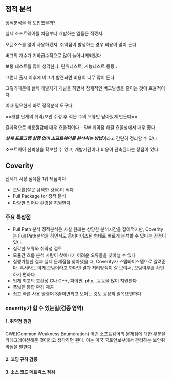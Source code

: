 ## 정적 분석

정적분석을 왜 도입했을까?

실제 소프트웨어를 처음부터 개발하는 일들은 적겠지.

오픈소스를 많이 사용하겠지. 취약점이 발생하는 경우 비용이 많이 든다

버그의 개수가 기하급수적으로 많이 늘어나게되었다

보통 태스트를 많이 생각한다. 단위테스트, 기능테스트 등등..

그런데 출시 이후에 버그가 발견되면 비용이 너무 많이 든다

그렇기때문에 실제 개발자가 개발을 하면서 잠재적인 버그발생을 줄이는 것이 효율적이다

이때 필요한게 바로 정적분석 도구다.  

==개발 단계의 취약/보안 수정 후 적은 수의 오류만 남아있게 만든다==

결과적으로 비용절감에 매우 효율적이다 - SW 취약점 해결 효율성에서 매우 좋다



***실제 프로그램 실행 없이 소프트웨어를 분석하는 방법***이라고 간단히 정리할 수 있다

소프트웨어 신뢰성을 확보할 수 있고, 개발기간이나 비용이 단축된다는 장점이 있다.



## Coverity

전세계 시장 점유율 1위 제품이다

- 오탐률(잘못 탐색한 것들)이 적다
- Full Package for  정적 분석
- 다양한 언어나 환경을 지원한다

### 주요 특장점

- Full Path 분석
	정적분석은 사실 원래는 상당한 분석시간을 잡아먹지만, Coverity는 Full Path분석을 하면서도 옵티마이즈된 형태로 빠르게 분석할 수 있다는 장점이 있다. 
- 심각한 오류와 취약성 검토
- 모듈간 흐름 분석
	사람이 찾아내기 어려운 오류들을 찾아낼 수 있다
- 실행가능한 결과
	실제 문제점을 찾아냈을 때, Coverity가 스탭바이스탭으로 알려준다. 혹시라도 이게 오탐이라고 한다면 결과 처리방식이 잘 보여서, 오탐여부를 확인하기 편하다
- 업계 최고의 호환성
	C나 C++, 파이썬, php,..등등을 많이 지원한다
- 폭넓은 통합 환경 제공
- 쉽고 빠른 사용
	명령어 3줄이면되고 보이는 것도 굉장히 일목요연하다


### coverity가 할 수 있는일(검증 영역)

#### 1. 취약점 점검

CWE(Common Weakness Enumeration) 어떤 소프트웨어의 문제점에 대한 부분을 카테그레이션해둔 것이라고 생각하면 된다. 이는 미국 국토안보부에서 관리하는 보안취약점을 말한다. 

#### 2. 코딩 규칙 검증

#### 3. 소스 코드 메트릭스 점검
